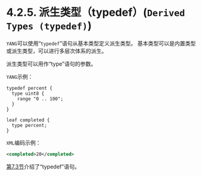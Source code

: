 # 4.2.5.  派生类型（typedef）(`Derived Types (typedef)`)

`YANG`可以使用“`typedef`”语句从基本类型定义派生类型。 基本类型可以是内置类型或派生类型，可以进行多层次体系的派生。

派生类型可以用作“type”语句的参数。

`YANG`示例：

```YANG
typedef percent {
  type uint8 {
    range "0 .. 100";
  }
}

leaf completed {
  type percent;
}
```

`XML`编码示例：

```xml
<completed>20</completed>
```

[第7.3节](../section-7/7.3.md)介绍了“typedef”语句。
